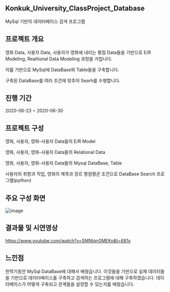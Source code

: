 ## Konkuk_University_ClassProject_Database

MySql 기반의 데이터베이스 검색 프로그램


## 프로젝트 개요

영화 Data, 사용자 Data, 사용자가 영화에 내리는 평점 Data들을 기반으로 E/R Modeling, Realtional Data Modeling 과정을 거칩니다.

이를 기반으로 MySql에 DataBase와 Table들을 구축합니다.

구축된 DataBase를 여러 조건에 맞추어 Searh를 수행합니다.



## 진행 기간
2020-06-23 ~ 2020-06-30


## 프로젝트 구성

영화, 사용자, 영화-사용자 Data들의 E/R Model

영화, 사용자, 영화-사용자 Data들의 Relational Data

영화, 사용자, 영화-사용자 Data들의 Mysql DataBase, Table

사용자의 취향과 직업, 영화의 제목과 장르 평점평균 조건으로 DataBase Search 프로그램(python)


## 주요 구성 화면

![image](https://user-images.githubusercontent.com/44837403/123362923-750fe800-d5ac-11eb-9c60-473fbabbf5dc.png)



## 결과물 및 시연영상

https://www.youtube.com/watch?v=SMNIqn0MEKo&t=681s


## 느낀점

한학기동안 MySql DataBase에 대해서 배웠습니다. 이것들을 기반으로 실제 데이터들을 기반으로 데이터베이스를 구축하고 검색하는 프로그램에 대해 구축하였습니다.
데이터베이스가 어떻게 구축되고 관계들을 설정할 수 있는지를 배웠습니다. 
